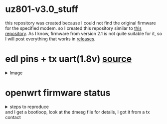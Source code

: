 # uz801-v3.0_stuff
this repository was created because I could not find the original firmware for the specified modem. so I created this repository similar to [this repository](https://github.com/Mio-sha512/openstick-stuff). As I know, firmware from version 2.1 is not quite suitable for it, so I will post everything that works in [releases](https://github.com/asvdvl/uz801-v3.0_stuff/releases).

# edl pins + tx uart(1.8v) [source](https://wiki.postmarketos.org/wiki/Zhihe_series_LTE_dongles_(generic-zhihe))
<details>
  <summary>Image</summary>
  https://wiki.postmarketos.org/wiki/File:Uz801_board.jpg
  <img src="https://wiki.postmarketos.org/images/thumb/0/00/Uz801_board.jpg/800px-Uz801_board.jpg">
</details>

# openwrt firmware status
<details>
  <summary>steps to reproduce</summary>
  to begin with, I mean that you have a stock image and you have a backup of it (in my case, the boot and system are corrupted)
  
  ```bash
  edl wf ~/flash.bin \
  edl reset
  ```
  compile openwrt, the steps are taken from <a href="https://github.com/chautruongthinh/OpenWrt_UZ801V3">this repository</a> (github actions) as well as the config
  
  ```bash
  git clone https://github.com/chautruongthinh/HandsomeMod ./hsm_uzv3
  cd ./hsm_uzv3
  ./scripts/feeds update -a
  ./scripts/feeds install -a
  make download -j8
  make -j$(nproc)
  cd ./bin/targets/msm89xx/msm8916/
  ```
  <details>
    <summary>edl</summary>
    
    edl w boot handsomemod-msm89xx-msm8916-Handsome_handsome-openstick-uz801v3-ext4-boot.img
    edl w system handsomemod-msm89xx-msm8916-Handsome_handsome-openstick-uz801v3-ext4-system.img


  </details>
  <details>
    <summary>fastboot</summary>
    this is the only block of code with fastboot, I will show the following only as edl but it is also possible with fastboot
    
    fastboot flash boot handsomemod-msm89xx-msm8916-Handsome_handsome-openstick-uz801v3-ext4-boot.img
    fastboot flash system handsomemod-msm89xx-msm8916-Handsome_handsome-openstick-uz801v3-ext4-system.img


  </details>
  next steps i took from <a href="https://wiki.postmarketos.org/wiki/Zhihe_series_LTE_dongles_(generic-zhihe)">this wiki</a>
  
  flash sbl1 and tz
  
  ```bash
  mkdir dragon
  cd dragon
  wget https://releases.linaro.org/96boards/dragonboard410c/linaro/rescue/17.09/dragonboard410c_bootloader_emmc_android-88.zip
  unzip dragonboard410c_bootloader_emmc_android-88.zip
  edl w sbl1 sbl1.mbn
  edl w tz tz.mbn
  ```

  flash hyp
  
  ```bash
  cd ..
  git clone https://github.com/msm8916-mainline/qhypstub.git
  cd qhypstub; git clone https://github.com/msm8916-mainline/qtestsign.git
  make CROSS_COMPILE=aarch64-linux-gnu-
  edl w hyp qhypstub-test-signed.mbn
  ```

  flash aboot

  ```bash
  cd ..; git clone https://github.com/msm8916-mainline/lk2nd.git
  cd lk2nd; make LK1ST_DTB=msm8916-512mb-mtp LK1ST_COMPATIBLE=zhihe,uz801-v3 TOOLCHAIN_PREFIX=arm-none-eabi- lk1st-msm8916
  ../qhypstub/qtestsign/qtestsign.py aboot build-lk1st-msm8916/emmc_appsboot.mbn
  edl w aboot build-lk1st-msm8916/emmc_appsboot-test-signed.mbn
  ```
</details>
and I get a bootloop, look at the dmesg file for details, I got it from a tx contact
